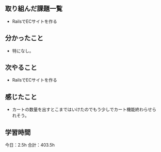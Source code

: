 ## 取り組んだ課題一覧
*  RailsでECサイトを作る
## 分かったこと
* 特になし。
  
    
    

## 次やること
*  RailsでECサイトを作る
## 感じたこと
*  カートの数量を出すとこまではいけたのでもう少しでカート機能終わらせられそう。
 
## 学習時間
今日：2.5h
合計：403.5h
